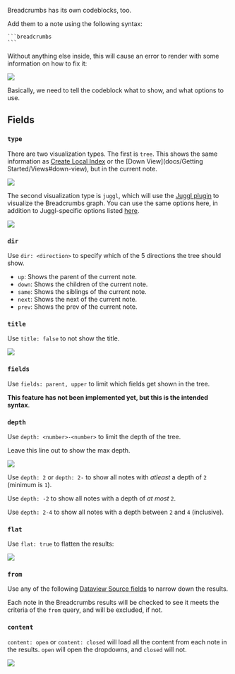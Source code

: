 Breadcrumbs has its own codeblocks, too.

Add them to a note using the following syntax:

````
```breadcrumbs
```
````

Without anything else inside, this will cause an error to render with some information on how to fix it:

![](https://imgur.com/bCUIrHo.png)

Basically, we need to tell the codeblock what to show, and what options to use.

## Fields

### `type`

There are two visualization types. The first is `tree`. This shows the same information as [Create Local Index](docs/Commands/Create-Index#local-index) or the [Down View](docs/Getting Started/Views#down-view), but in the current note.

![](https://imgur.com/9NLedZ1.png)

The second visualization type is `juggl`, which will use the [Juggl plugin](https://github.com/HEmile/juggl) to visualize the Breadcrumbs graph. You can use the same options here, in addition to Juggl-specific options listed [here](https://juggl.io/Features/Breadcrumbs+code+blocks).

![](https://i.imgur.com/YwlXp4n.png)

### `dir`

Use `dir: <direction>` to specify which of the 5 directions the tree should show.

- `up`: Shows the parent of the current note.
- `down`: Shows the children of the current note.
- `same`: Shows the siblings of the current note.
- `next`: Shows the next of the current note.
- `prev`: Shows the prev of the current note.

### `title`

Use `title: false` to not show the title.

![](https://imgur.com/6597yiR.png)

### `fields`

Use `fields: parent, upper` to limit which fields get shown in the tree.

**This feature has not been implemented yet, but this is the intended syntax**.

### `depth`

Use `depth: <number>-<number>` to limit the depth of the tree.

Leave this line out to show the max depth.

![](https://imgur.com/gZgATS2.png)

Use `depth: 2` or `depth: 2-` to show all notes with _atleast_ a depth of `2` (minimum is `1`).

Use `depth: -2` to show all notes with a depth of _at most_ `2`.

Use `depth: 2-4` to show all notes with a depth between `2` and `4` (inclusive).

### `flat`

Use `flat: true` to flatten the results:

![](https://imgur.com/wFJ67VX.png)

### `from`

Use any of the following [Dataview Source fields](https://blacksmithgu.github.io/obsidian-dataview/query/sources/) to narrow down the results.

Each note in the Breadcrumbs results will be checked to see it meets the criteria of the `from` query, and will be excluded, if not.

### `content`

`content: open` or `content: closed` will load all the content from each note in the results. `open` will open the dropdowns, and `closed` will not.

![](https://imgur.com/TttTpXl.png)
